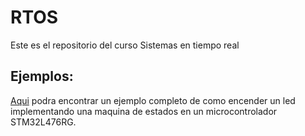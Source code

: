# RTOS
Este es el repositorio del curso Sistemas en tiempo real

## Ejemplos:
[Aqui](https://github.com/dacardonave/RTOS/tree/master/Led_State_Machine) podra encontrar un ejemplo completo de como encender un led implementando una maquina de estados en un microcontrolador STM32L476RG.
